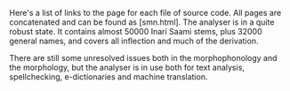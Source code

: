 Here's a list of links to the page for each file of source code. All pages are concatenated and can be found as [smn.html].
The analyser is in a quite robust state. It contains
almost 50000 Inari Saami stems, plus 32000 general names,
and covers all inflection and much of the derivation.

There are still some unresolved issues both in the morphophonology
and the morphology, but the analyser is in use both for
text analysis, spellchecking, e-dictionaries and machine translation.


